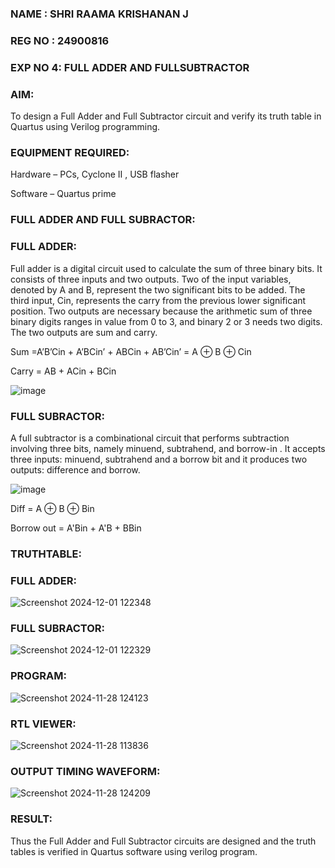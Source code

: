 ### NAME : SHRI RAAMA KRISHANAN J ###
### REG NO : 24900816 ###
### EXP NO 4: FULL ADDER AND FULLSUBTRACTOR ###

### AIM: ###

To design a Full Adder and Full Subtractor circuit and verify its truth table in Quartus using Verilog programming.

### EQUIPMENT REQUIRED: ###

Hardware – PCs, Cyclone II , USB flasher

Software – Quartus prime

### FULL ADDER AND FULL SUBRACTOR: ###

### FULL ADDER: ###

Full adder is a digital circuit used to calculate the sum of three binary bits. It consists of three inputs and two outputs. Two of the input variables, denoted by A and B, represent the two significant bits to be added. The third input, Cin, represents the carry from the previous lower significant position. Two outputs are necessary because the arithmetic sum of three binary digits ranges in value from 0 to 3, and binary 2 or 3 needs two digits. The two outputs are sum and carry.

Sum =A’B’Cin + A’BCin’ + ABCin + AB’Cin’ = A ⊕ B ⊕ Cin 

Carry = AB + ACin + BCin

![image](https://github.com/naavaneetha/FULL_ADDER_SUBTRACTOR/assets/154305477/0f30ba51-5ffb-4198-845f-18e054f675e7)

### FULL SUBRACTOR: ###

A full subtractor is a combinational circuit that performs subtraction involving three bits, namely minuend, subtrahend, and borrow-in . It accepts three inputs: minuend, subtrahend and a borrow bit and it produces two outputs: difference and borrow.

![image](https://github.com/naavaneetha/FULL_ADDER_SUBTRACTOR/assets/154305477/02b24f51-ab51-4304-9ad6-7b81ffc1ead5)

Diff = A ⊕ B ⊕ Bin 

Borrow out = A'Bin + A'B + BBin

### TRUTHTABLE: ###
### FULL ADDER: ###
![Screenshot 2024-12-01 122348](https://github.com/user-attachments/assets/481ae84f-c591-4522-aa7e-e69b9e9e163d)
### FULL SUBRACTOR: ###
![Screenshot 2024-12-01 122329](https://github.com/user-attachments/assets/50636efd-b267-4a69-a6d3-be90f8119c97)
### PROGRAM: ###
![Screenshot 2024-11-28 124123](https://github.com/user-attachments/assets/6faba0db-0bdc-4a53-8f91-96dfcb7ad815)

### RTL VIEWER: ###

![Screenshot 2024-11-28 113836](https://github.com/user-attachments/assets/046c122c-49c4-4e1c-a5bb-6a5babc46f41)


### OUTPUT TIMING WAVEFORM: ###
![Screenshot 2024-11-28 124209](https://github.com/user-attachments/assets/7603be5d-742b-46b1-b410-0662ed424ccf)


### RESULT: ###

Thus the Full Adder and Full Subtractor circuits are designed and the truth tables is verified in Quartus software using verilog program.



